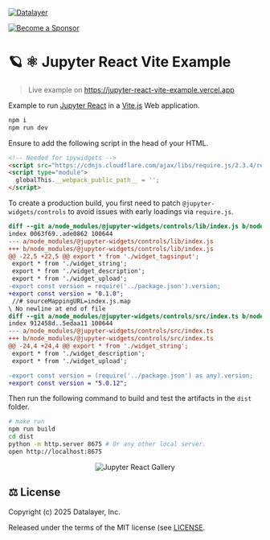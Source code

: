 [![Datalayer](https://assets.datalayer.tech/datalayer-25.svg)](https://datalayer.io)

[![Become a Sponsor](https://img.shields.io/static/v1?label=Become%20a%20Sponsor&message=%E2%9D%A4&logo=GitHub&style=flat&color=1ABC9C)](https://github.com/sponsors/datalayer)

# 🪐 ⚛️ Jupyter React Vite Example

> Live example on https://jupyter-react-vite-example.vercel.app

Example to run [Jupyter React](https://github.com/datalayer/jupyter-ui/tree/main/packages/react) in a [Vite.js](https://vitejs.dev) Web application.

```bash
npm i
npm run dev
```

Ensure to add the following script in the head of your HTML.

```html
<!-- Needed for ipywidgets -->
<script src="https://cdnjs.cloudflare.com/ajax/libs/require.js/2.3.4/require.min.js"></script>
<script type="module">
  globalThis.__webpack_public_path__ = '';
</script>
```

To create a production build, you first need to patch `@jupyter-widgets/controls` to avoid issues with early loadings via `require.js`.

```patch
diff --git a/node_modules/@jupyter-widgets/controls/lib/index.js b/node_modules/@jupyter-widgets/controls/lib/index.js
index 0063f69..ade0862 100644
--- a/node_modules/@jupyter-widgets/controls/lib/index.js
+++ b/node_modules/@jupyter-widgets/controls/lib/index.js
@@ -22,5 +22,5 @@ export * from './widget_tagsinput';
 export * from './widget_string';
 export * from './widget_description';
 export * from './widget_upload';
-export const version = require('../package.json').version;
+export const version = "0.1.0";
 //# sourceMappingURL=index.js.map
\ No newline at end of file
diff --git a/node_modules/@jupyter-widgets/controls/src/index.ts b/node_modules/@jupyter-widgets/controls/src/index.ts
index 912458d..5edaa11 100644
--- a/node_modules/@jupyter-widgets/controls/src/index.ts
+++ b/node_modules/@jupyter-widgets/controls/src/index.ts
@@ -24,4 +24,4 @@ export * from './widget_string';
 export * from './widget_description';
 export * from './widget_upload';

-export const version = (require('../package.json') as any).version;
+export const version = "5.0.12";
```

Then run the following command to build and test the artifacts in the `dist` folder.

```bash
# make run
npm run build
cd dist
python -m http.server 8675 # Or any other local server.
open http://localhost:8675
```

<div align="center" style="text-align: center">
  <img alt="Jupyter React Gallery" src="https://datalayer-jupyter-examples.s3.amazonaws.com/jupyter-react-gallery.gif" />
</div>

## ⚖️ License

Copyright (c) 2025 Datalayer, Inc.

Released under the terms of the MIT license (see [LICENSE](https://github.com/datalayer/jupyter-ui/blob/main/LICENSE).
